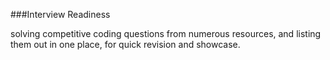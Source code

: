 ###Interview Readiness

solving competitive coding questions from numerous resources, and listing them out in one place, for quick revision and showcase.
